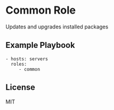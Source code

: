 Common Role
=========

Updates and upgrades installed packages

Example Playbook
----------------

    - hosts: servers
      roles:
         - common

License
-------

MIT

